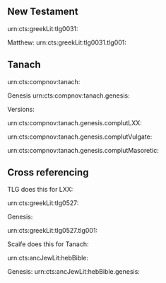 
## New Testament

urn:cts:greekLit:tlg0031:

Matthew:
urn:cts:greekLit:tlg0031.tlg001:


## Tanach

urn:cts:compnov:tanach:

Genesis
urn:cts:compnov:tanach.genesis:

Versions:

urn:cts:compnov:tanach.genesis.complutLXX:

urn:cts:compnov:tanach.genesis.complutVulgate:

urn:cts:compnov:tanach.genesis.complutMasoretic:

## Cross referencing

TLG does this for LXX:

urn:cts:greekLit:tlg0527:

Genesis:

urn:cts:greekLit:tlg0527.tlg001:

Scaife does this for Tanach:

urn:cts:ancJewLit:hebBible:

Genesis:
urn:cts:ancJewLit:hebBible.genesis: